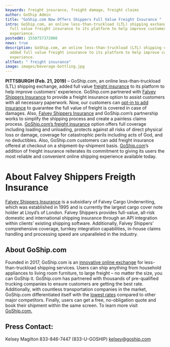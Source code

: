 ```yaml
---
keywords: freight insurance, freight damage, freight claims
author: GoShip Admin
title: "GoShip.com Now Offers Shippers Full Value Freight Insurance "
intro: GoShip.com, an online less-than-truckload (LTL) shipping exchange, added
  full value freight insurance to its platform to help improve customers’
  experience.
postedAt: 1550757372000
news: true
description: GoShip.com, an online less-than-truckload (LTL) shipping exchange,
  added full value freight insurance to its platform to help improve customers’
  experience.
altText: " freight insurance"
image: images/beverage-bottling.jpg
---
```

**PITTSBURGH (Feb. 21, 2019)** – GoShip.com, an online less-than-truckload (LTL) shipping exchange, added full value [freight insurance](https://www.goship.com/shipping-services/freight-insurance/) to its platform to help improve customers’ experience. GoShip.com partnered with [Falvey Shippers Insurance](https://falveyinsurancegroup.com/) to provide a freight insurance option to assist customers with all necessary paperwork. Now, our customers can [opt-in to add insurance](https://www.goship.com/blog/what-is-freight-insurance/) to guarantee the full value of freight is covered in case of damages. Also, [Falvey Shippers Insurance](https://falveyinsurancegroup.com/) and GoShip.com’s partnership works to simplify the shipping process and create a painless claims process. [GoShip.com’s freight insurance](https://www.goship.com/blog/an-introduction-to-freight-insurance/) option offers full coverage including loading and unloading, protects against all risks of direct physical loss or damage, coverage for catastrophic perils including acts of God, and no deductibles. Also, GoShip.com customers can add freight insurance offered at checkout on a shipment-by-shipment basis. [GoShip.com](https://www.goship.com/)’s addition of freight insurance reiterates its commitment to giving its users the most reliable and convenient online shipping experience available today.

# About Falvey Shippers Freigth Insurance

[Falvey Shippers Insurance](https://falveyinsurancegroup.com/) is a subsidiary of Falvey Cargo Underwriting, which was established in 1995 and is currently the largest cargo cover note holder at Lloyd’s of London. Falvey Shippers provides full-value, all-risk domestic and international shipping insurance through an API integration within clients’ existing shipping software. Additionally, Falvey Shippers’ comprehensive coverage, turnkey integration capabilities, in-house claims handling and processing speed are unparalleled in the industry.

## About GoShip.com

Founded in 2017, GoShip.com is an [innovative online exchange](https://www.goship.com/how-goship-works/) for less-than-truckload shipping services. Users can ship anything from household appliances to living room furniture, to large freight – no matter the size, you can GoShip it. GoShip.com has partnered with thousands of pre-qualified trucking companies to ensure customers are getting the best rate. Additionally, with countless transportation companies in the market, GoShip.com differentiated itself with the [lowest rates](https://app.goship.com/#/wizard) compared to other major competitors. Finally, users can get a free, no-obligation quote and book their shipment within the same screen. To learn more visit [GoShip.com.](https://www.goship.com/)

## Press Contact:

Kelsey Magilton 833-846-7447 (833-U-GOSHIP) [kelsey@goship.com](mailto:kelsey@goship.com)